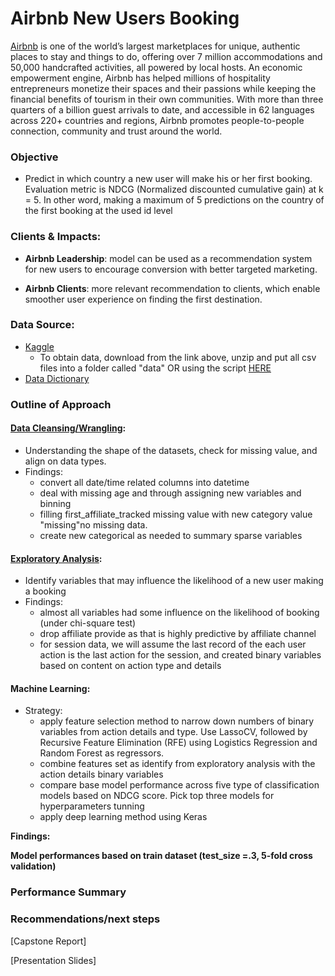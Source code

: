# Airbnb New Users Booking

[Airbnb](www.allstate.com) is one of the world’s largest marketplaces for unique, authentic places to stay and things to do, offering over 7 million accommodations and 50,000 handcrafted activities, all powered by local hosts. An economic empowerment engine, Airbnb has helped millions of hospitality entrepreneurs monetize their spaces and their passions while keeping the financial benefits of tourism in their own communities. With more than three quarters of a billion guest arrivals to date, and accessible in 62 languages across 220+ countries and regions, Airbnb promotes people-to-people connection, community and trust around the world.

### Objective
- Predict in which country a new user will make his or her first booking. Evaluation metric is NDCG (Normalized discounted cumulative gain) at k = 5. In other word, making a maximum of 5 predictions on the country of the first booking at the used id level

### Clients & Impacts:

- **Airbnb Leadership**: model can be used as a recommendation system for new users to encourage conversion with better targeted marketing.


- **Airbnb Clients**: more relevant recommendation to clients, which enable smoother user experience on finding the first destination.

### Data Source:
- [Kaggle](https://www.kaggle.com/c/airbnb-recruiting-new-user-bookings/data)
    - To obtain data, download from the link above, unzip and put all csv files into a folder called "data" OR using the script [HERE](https://github.com/sittingman/airbnb_booking/blob/master/0.obtain_data.ipynb)
- [Data Dictionary](https://github.com/sittingman/airbnb_booking/blob/master/data_dict.ipynb)

### Outline of Approach

   #### [Data Cleansing/Wrangling](https://github.com/sittingman/airbnb_booking/blob/master/1.data_expo.ipynb): 
   - Understanding the shape of the datasets, check for missing value, and align on data types.
   - Findings: 
       - convert all date/time related columns into datetime
       - deal with missing age and through assigning new variables and binning
       - filling first_affiliate_tracked missing value with new category value "missing"no missing data. 
       - create new categorical as needed to summary sparse variables

   #### [Exploratory Analysis](https://github.com/sittingman/airbnb_booking/blob/master/1.data_expo.ipynb): 
   - Identify variables that may influence the likelihood of a new user making a booking
   - Findings: 
       - almost all variables had some influence on the likelihood of booking (under chi-square test)
       - drop affiliate provide as that is highly predictive by affiliate channel
       - for session data, we will assume the last record of the each user action is the last action for the session, and created binary variables based on content on action type and details

   
   #### Machine Learning: 
   - Strategy:
       - apply feature selection method to narrow down numbers of binary variables from action details and type. Use LassoCV, followed by Recursive Feature Elimination (RFE) using Logistics Regression and Random Forest as regressors.
       - combine features set as identify from exploratory analysis with the action details binary variables
       - compare base model performance across five type of classification models based on NDCG score. Pick top three models for hyperparameters tunning
       - apply deep learning method using Keras 
    
   **Findings:**

**Model performances based on train dataset (test_size =.3, 5-fold cross validation)**


### Performance Summary



### Recommendations/next steps



[Capstone Report]

[Presentation Slides]